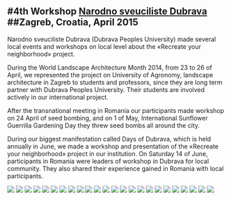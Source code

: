 #4th Workshop[Narodno sveuciliste Dubrava](http://www.ns-dubrava.hr)##Zagreb, Croatia, April 2015---Narodno sveuciliste Dubrava (Dubrava Peoples University) made several local events and workshops on local level about the «Recreate your neighborhood» project.During the World Landscape Architecture Month 2014, from 23 to 26 of April, we represented the project on University of Agronomy, landscape architecture in Zagreb to students and professors, since they are long term partner with Dubrava Peoples University. Their students are involved actively in our international project.After the transnational meeting in Romania our participants made workshop on 24 April of seed bombing, and on 1 of May, International Sunflower Guerrilla Gardening Day they threw seed bombs all around the city.During our biggest manifestation called Days of Dubrava, which is held annually in June, we made a workshop and presentation of the «Recreate your neighborhood» project in our institution. On Saturday 14 of June, participants in Romania were leaders of workshop in Dubrava for local community. They also shared their experience gained in Romania with local participants.![](ZagrebPhotos/zagreb_01.jpg)![](ZagrebPhotos/zagreb_02.jpg)![](ZagrebPhotos/zagreb_03.jpg)![](ZagrebPhotos/zagreb_04.jpg)![](ZagrebPhotos/zagreb_05.jpg)![](ZagrebPhotos/zagreb_06.jpg)![](ZagrebPhotos/zagreb_07.jpg)![](ZagrebPhotos/zagreb_08.jpg)![](ZagrebPhotos/zagreb_09.jpg)![](ZagrebPhotos/zagreb_10.jpg)![](ZagrebPhotos/zagreb_11.jpg)![](ZagrebPhotos/zagreb_12.jpg)![](ZagrebPhotos/zagreb_13.jpg)![](ZagrebPhotos/zagreb_14.jpg)![](ZagrebPhotos/zagreb_15.jpg)![](ZagrebPhotos/zagreb_16.jpg)![](ZagrebPhotos/zagreb_17.jpg)![](ZagrebPhotos/zagreb_18.jpg)![](ZagrebPhotos/zagreb_19.jpg)![](ZagrebPhotos/zagreb_20.jpg)![](ZagrebPhotos/zagreb_21.jpg)![](ZagrebPhotos/zagreb_22.jpg)![](ZagrebPhotos/zagreb_23.jpg)![](ZagrebPhotos/zagreb_24.jpg)